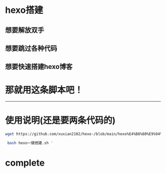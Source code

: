 # hexo搭建
## 想要解放双手
## 想要跳过各种代码
## 想要快速搭建hexo博客
# 那就用这条脚本吧！
---
# 使用说明(还是要两条代码的)
 ```sh
 wget https://github.com/xuxian2102/hexo-/blob/main/hexo%E4%B8%80%E9%94%AE%E6%90%AD%E5%BB%BA.sh '
```
```sh
 bash hexo一键搭建.sh '
```
# complete
